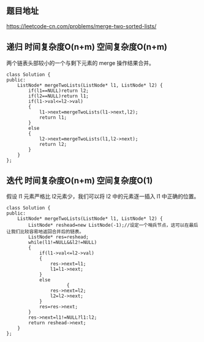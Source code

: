 ## 题目地址
https://leetcode-cn.com/problems/merge-two-sorted-lists/

## 递归 时间复杂度O(n+m) 空间复杂度O(n+m)
两个链表头部较小的一个与剩下元素的 merge 操作结果合并。

```
class Solution {
public:
    ListNode* mergeTwoLists(ListNode* l1, ListNode* l2) {
        if(l1==NULL)return l2;
        if(l2==NULL)return l1;
        if(l1->val<=l2->val)
        {
            l1->next=mergeTwoLists(l1->next,l2); 
            return l1;
        }
        else
        {
            l2->next=mergeTwoLists(l1,l2->next); 
            return l2;
        }
    }
};
```

## 迭代 时间复杂度O(n+m) 空间复杂度O(1)

假设 l1 元素严格比 l2元素少，我们可以将 l2 中的元素逐一插入 l1 中正确的位置。

```
class Solution {
public:
    ListNode* mergeTwoLists(ListNode* l1, ListNode* l2) {
        ListNode* reshead=new ListNode(-1);//设定一个哨兵节点，这可以在最后让我们比较容易地返回合并后的链表。
        ListNode* res=reshead;
        while(l1!=NULL&&l2!=NULL)
        {
            if(l1->val<=l2->val)
            {
                res->next=l1;
                l1=l1->next;
            }
            else
                      {
                res->next=l2;
                l2=l2->next;
            }
            res=res->next;
        }
        res->next=l1!=NULL?l1:l2;
        return reshead->next;
    }
};
```
